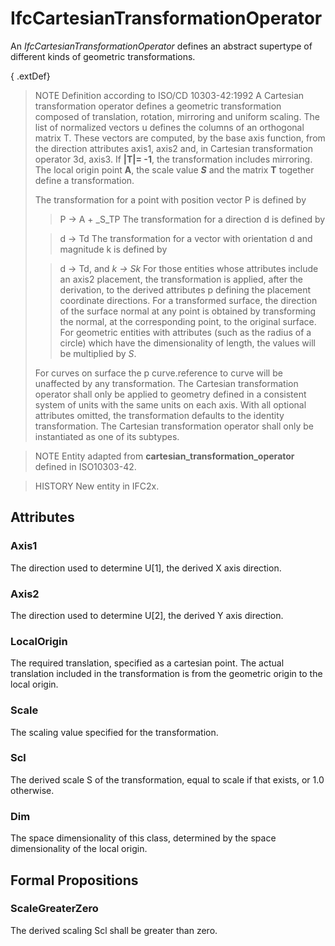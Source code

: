 # IfcCartesianTransformationOperator

An _IfcCartesianTransformationOperator_ defines an abstract supertype of different kinds of geometric transformations.<!-- end of definition -->

{ .extDef}
> NOTE Definition according to ISO/CD 10303-42:1992
> A Cartesian transformation operator defines a geometric transformation composed of translation, rotation, mirroring and uniform scaling. The list of normalized vectors u defines the columns of an orthogonal matrix T. These vectors are computed, by the base axis function, from the direction attributes axis1, axis2 and, in Cartesian transformation operator 3d, axis3. If **|T|= -1**, the transformation includes mirroring. The local origin point **A**, the scale value **_S_** and the matrix **T** together define a transformation.
>
> The transformation for a point with position vector P is defined by
>> P -> A + _S_TP
> The transformation for a direction d is defined by
>
>> d -> Td
> The transformation for a vector with orientation d and magnitude k is defined by
>
>> d -> Td, and
>> _k -> Sk_
> For those entities whose attributes include an axis2 placement, the transformation is applied, after the derivation, to the derived attributes p defining the placement coordinate directions. For a transformed surface, the direction of the surface normal at any point is obtained by transforming the normal, at the corresponding point, to the original surface. For geometric entities with attributes (such as the radius of a circle) which have the dimensionality of length, the values will be multiplied by _S_.
>
> For curves on surface the p curve.reference to curve will be unaffected by any transformation. The Cartesian transformation operator shall only be applied to geometry defined in a consistent system of units with the same units on each axis. With all optional attributes omitted, the transformation defaults to the identity transformation. The Cartesian transformation operator shall only be instantiated as one of its subtypes.
>


> NOTE Entity adapted from **cartesian_transformation_operator** defined in ISO10303-42.

> HISTORY New entity in IFC2x.

## Attributes

### Axis1
The direction used to determine U[1], the derived X axis direction.

### Axis2
The direction used to determine U[2], the derived Y axis direction.

### LocalOrigin
The required translation, specified as a cartesian point. The actual translation included in the transformation is from the geometric origin to the local origin.

### Scale
The scaling value specified for the transformation.

### Scl
The derived scale S of the transformation, equal to scale if that exists, or 1.0 otherwise.

### Dim
The space dimensionality of this class, determined by the space dimensionality of the local origin.

## Formal Propositions

### ScaleGreaterZero
The derived scaling Scl shall be greater than zero.
